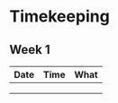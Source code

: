 # Timekeeping

## Week 1

| Date | Time | What |
|------|------|------|
|      |      |      |
|      |      |      |
|      |      |      |

